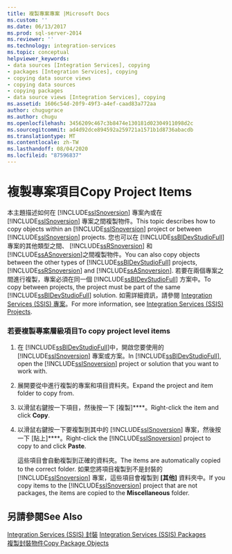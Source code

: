 ```yaml
---
title: 複製專案專案 |Microsoft Docs
ms.custom: ''
ms.date: 06/13/2017
ms.prod: sql-server-2014
ms.reviewer: ''
ms.technology: integration-services
ms.topic: conceptual
helpviewer_keywords:
- data sources [Integration Services], copying
- packages [Integration Services], copying
- copying data source views
- copying data sources
- copying packages
- data source views [Integration Services], copying
ms.assetid: 1606c54d-20f9-49f3-a4ef-caad83a772aa
author: chugugrace
ms.author: chugu
ms.openlocfilehash: 3456209c467c3b8474e130181d02304911098d2c
ms.sourcegitcommit: ad4d92dce894592a259721a1571b1d8736abacdb
ms.translationtype: MT
ms.contentlocale: zh-TW
ms.lasthandoff: 08/04/2020
ms.locfileid: "87596837"
---
```

# <a name="copy-project-items"></a><span data-ttu-id="a0a44-102">複製專案項目</span><span class="sxs-lookup"><span data-stu-id="a0a44-102">Copy Project Items</span></span>
  <span data-ttu-id="a0a44-103">本主題描述如何在 [!INCLUDE[ssISnoversion](../includes/ssisnoversion-md.md)] 專案內或在 [!INCLUDE[ssISnoversion](../includes/ssisnoversion-md.md)] 專案之間複製物件。</span><span class="sxs-lookup"><span data-stu-id="a0a44-103">This topic describes how to copy objects within an [!INCLUDE[ssISnoversion](../includes/ssisnoversion-md.md)] project or between [!INCLUDE[ssISnoversion](../includes/ssisnoversion-md.md)] projects.</span></span> <span data-ttu-id="a0a44-104">您也可以在 [!INCLUDE[ssBIDevStudioFull](../includes/ssbidevstudiofull-md.md)] 專案的其他類型之間、 [!INCLUDE[ssRSnoversion](../includes/ssrsnoversion-md.md)] 和 [!INCLUDE[ssASnoversion](../includes/ssasnoversion-md.md)]之間複製物件。</span><span class="sxs-lookup"><span data-stu-id="a0a44-104">You can also copy objects between the other types of [!INCLUDE[ssBIDevStudioFull](../includes/ssbidevstudiofull-md.md)] projects, [!INCLUDE[ssRSnoversion](../includes/ssrsnoversion-md.md)] and [!INCLUDE[ssASnoversion](../includes/ssasnoversion-md.md)].</span></span> <span data-ttu-id="a0a44-105">若要在兩個專案之間進行複製，專案必須在同一個 [!INCLUDE[ssBIDevStudioFull](../includes/ssbidevstudiofull-md.md)] 方案中。</span><span class="sxs-lookup"><span data-stu-id="a0a44-105">To copy between projects, the project must be part of the same [!INCLUDE[ssBIDevStudioFull](../includes/ssbidevstudiofull-md.md)] solution.</span></span> <span data-ttu-id="a0a44-106">如需詳細資訊，請參閱 [Integration Services &#40;SSIS&#41; 專案](integration-services-ssis-projects-and-solutions.md)。</span><span class="sxs-lookup"><span data-stu-id="a0a44-106">For more information, see [Integration Services &#40;SSIS&#41; Projects](integration-services-ssis-projects-and-solutions.md).</span></span>  
  
### <a name="to-copy-project-level-items"></a><span data-ttu-id="a0a44-107">若要複製專案層級項目</span><span class="sxs-lookup"><span data-stu-id="a0a44-107">To copy project level items</span></span>  
  
1.  <span data-ttu-id="a0a44-108">在 [!INCLUDE[ssBIDevStudioFull](../includes/ssbidevstudiofull-md.md)]中，開啟您要使用的 [!INCLUDE[ssISnoversion](../includes/ssisnoversion-md.md)] 專案或方案。</span><span class="sxs-lookup"><span data-stu-id="a0a44-108">In [!INCLUDE[ssBIDevStudioFull](../includes/ssbidevstudiofull-md.md)], open the [!INCLUDE[ssISnoversion](../includes/ssisnoversion-md.md)] project or solution that you want to work with.</span></span>  
  
2.  <span data-ttu-id="a0a44-109">展開要從中進行複製的專案和項目資料夾。</span><span class="sxs-lookup"><span data-stu-id="a0a44-109">Expand the project and item folder to copy from.</span></span>  
  
3.  <span data-ttu-id="a0a44-110">以滑鼠右鍵按一下項目，然後按一下 [複製]\*\*\*\*。</span><span class="sxs-lookup"><span data-stu-id="a0a44-110">Right-click the item and click **Copy**.</span></span>  
  
4.  <span data-ttu-id="a0a44-111">以滑鼠右鍵按一下要複製到其中的 [!INCLUDE[ssISnoversion](../includes/ssisnoversion-md.md)] 專案，然後按一下 [貼上]\*\*\*\*。</span><span class="sxs-lookup"><span data-stu-id="a0a44-111">Right-click the [!INCLUDE[ssISnoversion](../includes/ssisnoversion-md.md)] project to copy to and click **Paste**.</span></span>  
  
     <span data-ttu-id="a0a44-112">這些項目會自動複製到正確的資料夾。</span><span class="sxs-lookup"><span data-stu-id="a0a44-112">The items are automatically copied to the correct folder.</span></span> <span data-ttu-id="a0a44-113">如果您將項目複製到不是封裝的 [!INCLUDE[ssISnoversion](../includes/ssisnoversion-md.md)] 專案，這些項目會複製到 **[其他]** 資料夾中。</span><span class="sxs-lookup"><span data-stu-id="a0a44-113">If you copy items to the [!INCLUDE[ssISnoversion](../includes/ssisnoversion-md.md)] project that are not packages, the items are copied to the **Miscellaneous** folder.</span></span>  
  
## <a name="see-also"></a><span data-ttu-id="a0a44-114">另請參閱</span><span class="sxs-lookup"><span data-stu-id="a0a44-114">See Also</span></span>  
 <span data-ttu-id="a0a44-115">[Integration Services &#40;SSIS&#41; 封裝](../../2014/integration-services/integration-services-ssis-packages.md) </span><span class="sxs-lookup"><span data-stu-id="a0a44-115">[Integration Services &#40;SSIS&#41; Packages](../../2014/integration-services/integration-services-ssis-packages.md) </span></span>  
 [<span data-ttu-id="a0a44-116">複製封裝物件</span><span class="sxs-lookup"><span data-stu-id="a0a44-116">Copy Package Objects</span></span>](../../2014/integration-services/copy-package-objects.md)  
  
  
